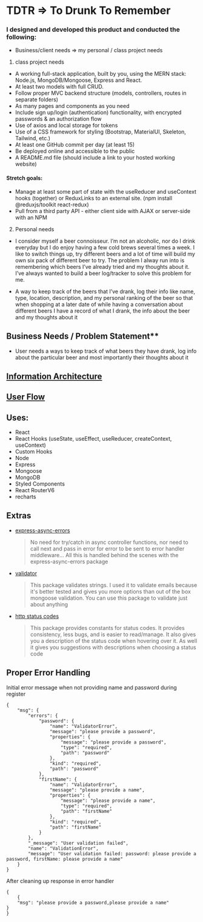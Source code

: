 # TDTR => To Drunk To Remember

### I designed and developed this product and conducted the following:

- Business/client needs ⇒ my personal / class project needs

1. class project needs

- A working full-stack application, built by you, using the MERN stack: Node.js, MongoDB/Mongoose, Express and React.
- At least two models with full CRUD.
- Follow proper MVC backend structure (models, controllers, routes in separate folders)
- As many pages and components as you need
- Include sign up/login (authentication) functionality, with encrypted passwords & an authorization flow
- Use of axios and local storage for tokens
- Use of a CSS framework for styling (Bootstrap, MaterialUI, Skeleton, Tailwind, etc.)
- At least one GitHub commit per day (at least 15)
- Be deployed online and accessible to the public
- A README.md file (should include a link to your hosted working website)

#### Stretch goals:

- Manage at least some part of state with the useReducer and useContext hooks (together) or ReduxLinks to an external site. (npm install @reduxjs/toolkit react-redux)
- Pull from a third party API - either client side with AJAX or server-side with an NPM

2. Personal needs

- I consider myself a beer connoisseur. I’m not an alcoholic, nor do I drink everyday but I do enjoy having a few cold brews several times a week. I like to switch things up, try different beers and a lot of time will build my own six pack of different beer to try. The problem I alway run into is remembering which beers I’ve already tried and my thoughts about it. I’ve always wanted to build a beer log/tracker to solve this problem for me.

- A way to keep track of the beers that I’ve drank, log their info like name, type, location, description, and my personal ranking of the beer so that when shopping at a later date of while having a conversation about different beers I have a record of what I drank, the info about the beer and my thoughts about it

## Business Needs / Problem Statement\*\*

- User needs a ways to keep track of what beers they have drank, log info about the particular beer and most importantly their thoughts about it

## [Information Architecture](https://www.figma.com/file/nNkKdpeDNBzyvU9ObTfoBP/Information-Architecture)

## [User Flow](https://www.figma.com/file/paclPNy2tqpoKXQ3CcjTsh/User-Flow?node-id=0%3A1)

## Uses:

- React
- React Hooks (useState, useEffect, useReducer, createContext, useContext)
- Custom Hooks
- Node
- Express
- Mongoose
- MongoDB
- Styled Components
- React RouterV6
- recharts

## Extras

- [express-async-errors](https://www.npmjs.com/package/express-async-errors)
  > No need for try/catch in async controller functions, nor need to call next and pass in error for error to be sent to error handler middleware... All this is handled behind the scenes with the express-async-errors package
- [validator](https://www.npmjs.com/package/validator)
  > This package validates strings. I used it to validate emails because it's better tested and gives you more options than out of the box mongoose validation. You can use this package to validate just about anything
- [http status codes](https://www.npmjs.com/package/http-status-codes)
  > This package provides constants for status codes. It provides consistency, less bugs, and is easier to read/manage. It also gives you a description of the status code when hovering over it. As well it gives you suggestions with descriptions when choosing a status code

## Proper Error Handling

Initial error message when not providing name and password during register

```
{
    "msg": {
        "errors": {
            "password": {
                "name": "ValidatorError",
                "message": "please provide a password",
                "properties": {
                    "message": "please provide a password",
                    "type": "required",
                    "path": "password"
                },
                "kind": "required",
                "path": "password"
            },
            "firstName": {
                "name": "ValidatorError",
                "message": "please provide a name",
                "properties": {
                    "message": "please provide a name",
                    "type": "required",
                    "path": "firstName"
                },
                "kind": "required",
                "path": "firstName"
            }
        },
        "_message": "User validation failed",
        "name": "ValidationError",
        "message": "User validation failed: password: please provide a password, firstName: please provide a name"
    }
}
```

After cleaning up response in error handler

```
{
    {
    "msg": "please provide a password,please provide a name"
}
}
```
